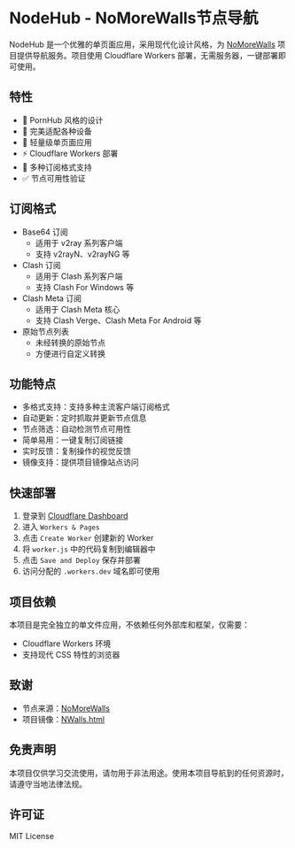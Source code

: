 # NodeHub - NoMoreWalls节点导航

NodeHub 是一个优雅的单页面应用，采用现代化设计风格，为 [NoMoreWalls](https://github.com/peasoft/NoMoreWalls) 项目提供导航服务。项目使用 Cloudflare Workers 部署，无需服务器，一键部署即可使用。

## 特性

- 🎨 PornHub 风格的设计
- 📱 完美适配各种设备
- 🚀 轻量级单页面应用
- ⚡️ Cloudflare Workers 部署
- 🔄 多种订阅格式支持
- ✅ 节点可用性验证

## 订阅格式

- Base64 订阅
  - 适用于 v2ray 系列客户端
  - 支持 v2rayN、v2rayNG 等
- Clash 订阅
  - 适用于 Clash 系列客户端
  - 支持 Clash For Windows 等
- Clash Meta 订阅
  - 适用于 Clash Meta 核心
  - 支持 Clash Verge、Clash Meta For Android 等
- 原始节点列表
  - 未经转换的原始节点
  - 方便进行自定义转换

## 功能特点

- 多格式支持：支持多种主流客户端订阅格式
- 自动更新：定时抓取并更新节点信息
- 节点筛选：自动检测节点可用性
- 简单易用：一键复制订阅链接
- 实时反馈：复制操作的视觉反馈
- 镜像支持：提供项目镜像站点访问

## 快速部署

1. 登录到 [Cloudflare Dashboard](https://dash.cloudflare.com/)
2. 进入 `Workers & Pages`
3. 点击 `Create Worker` 创建新的 Worker
4. 将 `worker.js` 中的代码复制到编辑器中
5. 点击 `Save and Deploy` 保存并部署
6. 访问分配的 `.workers.dev` 域名即可使用

## 项目依赖

本项目是完全独立的单文件应用，不依赖任何外部库和框架，仅需要：

- Cloudflare Workers 环境
- 支持现代 CSS 特性的浏览器

## 致谢

- 节点来源：[NoMoreWalls](https://github.com/peasoft/NoMoreWalls)
- 项目镜像：[NWalls.html](https://peasoft.github.io/NWalls.html)

## 免责声明

本项目仅供学习交流使用，请勿用于非法用途。使用本项目导航到的任何资源时，请遵守当地法律法规。

## 许可证

MIT License